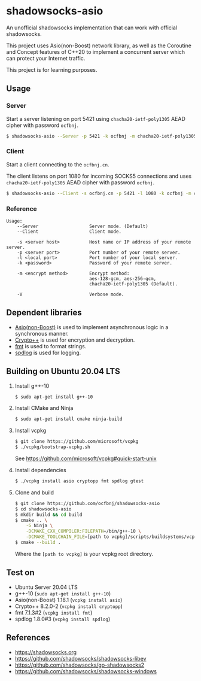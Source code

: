 # shadowsocks-asio

An unofficial shadowsocks implementation that can work with official shadowsocks.

This project uses Asio(non-Boost) network library, as well as the Coroutine and Concept features of C++20 to implement a concurrent server which can protect your Internet traffic.

This project is for learning purposes.

## Usage

### Server

Start a server listening on port 5421 using `chacha20-ietf-poly1305` AEAD cipher with password `ocfbnj`.

~~~bash
$ shadowsocks-asio --Server -p 5421 -k ocfbnj -m chacha20-ietf-poly1305
~~~

### Client

Start a client connecting to the `ocfbnj.cn`.

The client listens on port 1080 for incoming SOCKS5 connections and uses `chacha20-ietf-poly1305` AEAD cipher with password `ocfbnj`.

~~~bash
$ shadowsocks-asio --Client -s ocfbnj.cn -p 5421 -l 1080 -k ocfbnj -m chacha20-ietf-poly1305
~~~

### Reference

~~~text
Usage: 
    --Server                   Server mode. (Default)
    --Client                   Client mode.

    -s <server host>           Host name or IP address of your remote server.
    -p <server port>           Port number of your remote server.
    -l <local port>            Port number of your local server.
    -k <password>              Password of your remote server.

    -m <encrypt method>        Encrypt method:
                               aes-128-gcm, aes-256-gcm,
                               chacha20-ietf-poly1305 (Default).

    -V                         Verbose mode.
~~~

## Dependent libraries
- [Asio(non-Boost)](https://think-async.com/Asio/) is used to implement asynchronous logic in a synchronous manner. 
- [Crypto++](https://github.com/weidai11/cryptopp) is used for encryption and decryption.
- [fmt](https://github.com/fmtlib/fmt) is used to format strings.
- [spdlog](https://github.com/gabime/spdlog) is used for logging.

## Building on Ubuntu 20.04 LTS

1. Install g++-10
    ~~~bash
    $ sudo apt-get install g++-10
    ~~~

2. Install CMake and Ninja
    ~~~bash
    $ sudo apt-get install cmake ninja-build
    ~~~

3. Install vcpkg
    ~~~bash
    $ git clone https://github.com/microsoft/vcpkg
    $ ./vcpkg/bootstrap-vcpkg.sh
    ~~~
    See <https://github.com/microsoft/vcpkg#quick-start-unix>

4. Install dependencies
    ~~~bash
    $ ./vcpkg install asio cryptopp fmt spdlog gtest
    ~~~

5. Clone and build
    ~~~bash
    $ git clone https://github.com/ocfbnj/shadowsocks-asio
    $ cd shadowsocks-asio
    $ mkdir build && cd build
    $ cmake .. \
        -G Ninja \
        -DCMAKE_CXX_COMPILER:FILEPATH=/bin/g++-10 \
        -DCMAKE_TOOLCHAIN_FILE=[path to vcpkg]/scripts/buildsystems/vcpkg.cmake
    $ cmake --build .
    ~~~
    Where the `[path to vcpkg]` is your vcpkg root directory.

## Test on
- Ubuntu Server 20.04 LTS
- g++-10 (`sudo apt-get install g++-10`)
- Asio(non-Boost) 1.18.1 (`vcpkg install asio`)
- Crypto++ 8.2.0-2 (`vcpkg install cryptopp`)
- fmt 7.1.3#2 (`vcpkg install fmt`)
- spdlog 1.8.0#3 (`vcpkg install spdlog`)

## References
- <https://shadowsocks.org>
- <https://github.com/shadowsocks/shadowsocks-libev>
- <https://github.com/shadowsocks/go-shadowsocks2>
- <https://github.com/shadowsocks/shadowsocks-windows>
